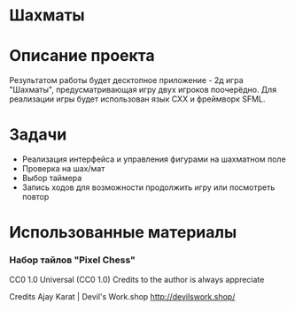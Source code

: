 # Шахматы

# Описание проекта
Результатом работы будет десктопное приложение - 2д игра "Шахматы", предусматривающая игру двух игроков поочерёдно. Для реализации игры будет использован язык CXX и фреймворк SFML.

# Задачи
- Реализация интерфейса и управления фигурами на шахматном поле
- Проверка на шах/мат
- Выбор таймера
- Запись ходов для возможности продолжить игру или посмотреть повтор

# Использованные материалы
### Набор тайлов "Pixel Chess"

CC0 1.0 Universal (CC0 1.0)
Credits to the author is always appreciate

Credits
Ajay Karat | Devil's Work.shop http://devilswork.shop/
